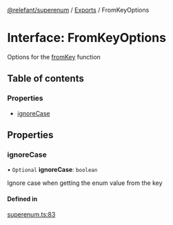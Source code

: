 [@relefant/superenum](../API.md) / [Exports](../modules.md) / FromKeyOptions

# Interface: FromKeyOptions

Options for the [fromKey](EnumExtensions.md#fromKey) function

## Table of contents

### Properties

- [ignoreCase](FromKeyOptions.md#ignoreCase)

## Properties

### ignoreCase

• `Optional` **ignoreCase**: `boolean`

Ignore case when getting the enum value from the key

#### Defined in

[superenum.ts:83](https://github.com/relefant/superenum/blob/9dfc202/src/superenum.ts#L83)
